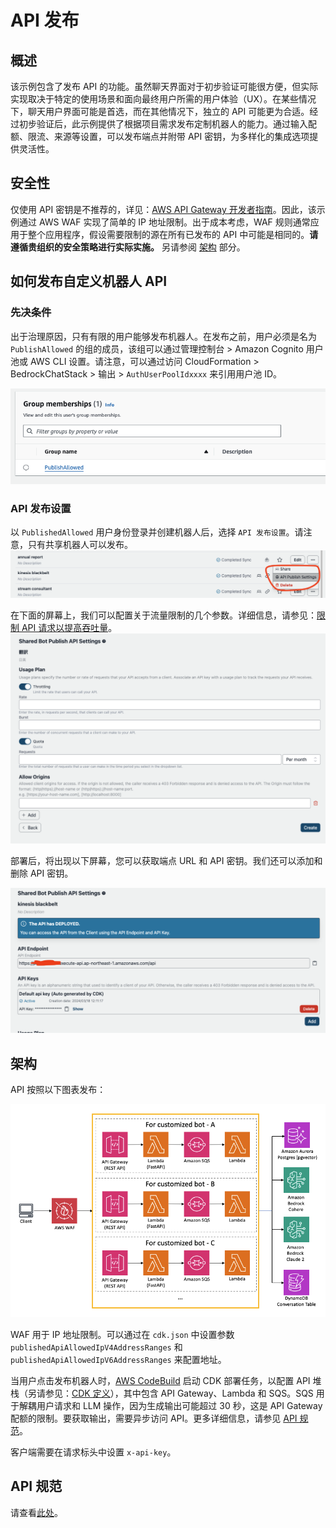 # API 发布

## 概述

该示例包含了发布 API 的功能。虽然聊天界面对于初步验证可能很方便，但实际实现取决于特定的使用场景和面向最终用户所需的用户体验（UX）。在某些情况下，聊天用户界面可能是首选，而在其他情况下，独立的 API 可能更为合适。经过初步验证后，此示例提供了根据项目需求发布定制机器人的能力。通过输入配额、限流、来源等设置，可以发布端点并附带 API 密钥，为多样化的集成选项提供灵活性。

## 安全性

仅使用 API 密钥是不推荐的，详见：[AWS API Gateway 开发者指南](https://docs.aws.amazon.com/apigateway/latest/developerguide/api-gateway-api-usage-plans.html)。因此，该示例通过 AWS WAF 实现了简单的 IP 地址限制。出于成本考虑，WAF 规则通常应用于整个应用程序，假设需要限制的源在所有已发布的 API 中可能是相同的。**请遵循贵组织的安全策略进行实际实施。** 另请参阅 [架构](#architecture) 部分。

## 如何发布自定义机器人 API

### 先决条件

出于治理原因，只有有限的用户能够发布机器人。在发布之前，用户必须是名为 `PublishAllowed` 的组的成员，该组可以通过管理控制台 > Amazon Cognito 用户池或 AWS CLI 设置。请注意，可以通过访问 CloudFormation > BedrockChatStack > 输出 > `AuthUserPoolIdxxxx` 来引用用户池 ID。

![](./imgs/group_membership_publish_allowed.png)

### API 发布设置

以 `PublishedAllowed` 用户身份登录并创建机器人后，选择 `API 发布设置`。请注意，只有共享机器人可以发布。
![](./imgs/bot_api_publish_screenshot.png)

在下面的屏幕上，我们可以配置关于流量限制的几个参数。详细信息，请参见：[限制 API 请求以提高吞吐量](https://docs.aws.amazon.com/apigateway/latest/developerguide/api-gateway-request-throttling.html)。
![](./imgs/bot_api_publish_screenshot2.png)

部署后，将出现以下屏幕，您可以获取端点 URL 和 API 密钥。我们还可以添加和删除 API 密钥。

![](./imgs/bot_api_publish_screenshot3.png)

## 架构

API 按照以下图表发布：

![](./imgs/published_arch.png)

WAF 用于 IP 地址限制。可以通过在 `cdk.json` 中设置参数 `publishedApiAllowedIpV4AddressRanges` 和 `publishedApiAllowedIpV6AddressRanges` 来配置地址。

当用户点击发布机器人时，[AWS CodeBuild](https://aws.amazon.com/codebuild/) 启动 CDK 部署任务，以配置 API 堆栈（另请参见：[CDK 定义](../cdk/lib/api-publishment-stack.ts)），其中包含 API Gateway、Lambda 和 SQS。SQS 用于解耦用户请求和 LLM 操作，因为生成输出可能超过 30 秒，这是 API Gateway 配额的限制。要获取输出，需要异步访问 API。更多详细信息，请参见 [API 规范](#api-specification)。

客户端需要在请求标头中设置 `x-api-key`。

## API 规范

请查看[此处](https://aws-samples.github.io/bedrock-claude-chat)。